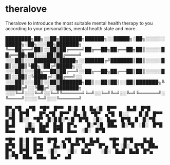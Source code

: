 # theralove
Theralove to introduce the most suitable mental health therapy to you according to your personalities, mental health state and more.


████████╗██╗░░██╗███████╗██████╗░░█████╗░██╗░░░░░░█████╗░██╗░░░██╗███████╗
╚══██╔══╝██║░░██║██╔════╝██╔══██╗██╔══██╗██║░░░░░██╔══██╗██║░░░██║██╔════╝
░░░██║░░░███████║█████╗░░██████╔╝███████║██║░░░░░██║░░██║╚██╗░██╔╝█████╗░░
░░░██║░░░██╔══██║██╔══╝░░██╔══██╗██╔══██║██║░░░░░██║░░██║░╚████╔╝░██╔══╝░░
░░░██║░░░██║░░██║███████╗██║░░██║██║░░██║███████╗╚█████╔╝░░╚██╔╝░░███████╗
░░░╚═╝░░░╚═╝░░╚═╝╚══════╝╚═╝░░╚═╝╚═╝░░╚═╝╚══════╝░╚════╝░░░░╚═╝░░░╚══════╝


█▀▄▀█ ▄▀█ ▀█▀ █▀▀ █░█ █ █▄░█ █▀▀   █▄█ █▀█ █░█ █▀█   █▀▄▀█ █▀▀ █▄░█ ▀█▀ ▄▀█ █░░   █░█ █▀▀ ▄▀█ █░░ ▀█▀ █░█
█░▀░█ █▀█ ░█░ █▄▄ █▀█ █ █░▀█ █▄█   ░█░ █▄█ █▄█ █▀▄   █░▀░█ ██▄ █░▀█ ░█░ █▀█ █▄▄   █▀█ ██▄ █▀█ █▄▄ ░█░ █▀█

▀█▀ █░█ █▀▀ █▀█ ▄▀█ █▀█ █▄█   ▀█▀ █▀█   █▄█ █▀█ █░█ █▀█   █▄░█ █▀▀ █▀▀ █▀▄ █▀
░█░ █▀█ ██▄ █▀▄ █▀█ █▀▀ ░█░   ░█░ █▄█   ░█░ █▄█ █▄█ █▀▄   █░▀█ ██▄ ██▄ █▄▀ ▄█
